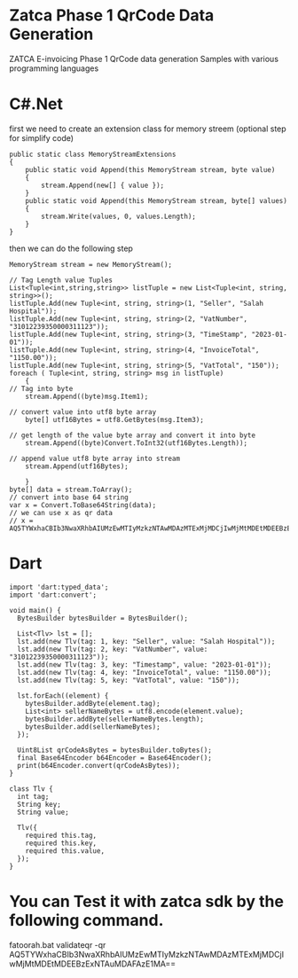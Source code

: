 # Zatca Phase 1 QrCode Data Generation
ZATCA E-invoicing Phase 1 QrCode data generation Samples with various programming languages 

# C#.Net

first we need to create an extension class for memory streem (optional step for simplify code)


    public static class MemoryStreamExtensions
    {
        public static void Append(this MemoryStream stream, byte value)
        {
            stream.Append(new[] { value });
        }
        public static void Append(this MemoryStream stream, byte[] values)
        {
            stream.Write(values, 0, values.Length);
        }
    }
    

then we can do the following step 


    MemoryStream stream = new MemoryStream();
	
    // Tag Length value Tuples
    List<Tuple<int,string,string>> listTuple = new List<Tuple<int, string, string>>();
    listTuple.Add(new Tuple<int, string, string>(1, "Seller", "Salah Hospital"));
    listTuple.Add(new Tuple<int, string, string>(2, "VatNumber", "31012239350000311123"));
    listTuple.Add(new Tuple<int, string, string>(3, "TimeStamp", "2023-01-01"));
    listTuple.Add(new Tuple<int, string, string>(4, "InvoiceTotal", "1150.00"));
    listTuple.Add(new Tuple<int, string, string>(5, "VatTotal", "150"));
    foreach ( Tuple<int, string, string> msg in listTuple)
        {
	// Tag into byte
        stream.Append((byte)msg.Item1);
	
	// convert value into utf8 byte array
        byte[] utf16Bytes = utf8.GetBytes(msg.Item3);
	
	// get length of the value byte array and convert it into byte
        stream.Append((byte)Convert.ToInt32(utf16Bytes.Length));
	
	// append value utf8 byte array into stream
        stream.Append(utf16Bytes);
	
        }
    byte[] data = stream.ToArray();  
    // convert into base 64 string
    var x = Convert.ToBase64String(data);
    // we can use x as qr data
    // x = AQ5TYWxhaCBIb3NwaXRhbAIUMzEwMTIyMzkzNTAwMDAzMTExMjMDCjIwMjMtMDEtMDEEBzExNTAuMDAFAzE1MA==
    

# Dart 


    import 'dart:typed_data';
    import 'dart:convert';
    
    void main() {
      BytesBuilder bytesBuilder = BytesBuilder();
    
      List<Tlv> lst = [];
      lst.add(new Tlv(tag: 1, key: "Seller", value: "Salah Hospital"));
      lst.add(new Tlv(tag: 2, key: "VatNumber", value: "31012239350000311123"));
      lst.add(new Tlv(tag: 3, key: "Timestamp", value: "2023-01-01"));
      lst.add(new Tlv(tag: 4, key: "InvoiceTotal", value: "1150.00"));
      lst.add(new Tlv(tag: 5, key: "VatTotal", value: "150"));
    
      lst.forEach((element) {
        bytesBuilder.addByte(element.tag);
        List<int> sellerNameBytes = utf8.encode(element.value);
        bytesBuilder.addByte(sellerNameBytes.length);
        bytesBuilder.add(sellerNameBytes);
      });
    
      Uint8List qrCodeAsBytes = bytesBuilder.toBytes();
      final Base64Encoder b64Encoder = Base64Encoder();
      print(b64Encoder.convert(qrCodeAsBytes));
    }
    
    class Tlv {
      int tag;
      String key;
      String value;
    
      Tlv({
        required this.tag,
        required this.key,
        required this.value,
      });
    }


	

	

# You can Test it with zatca sdk by the following command.

fatoorah.bat validateqr -qr AQ5TYWxhaCBIb3NwaXRhbAIUMzEwMTIyMzkzNTAwMDAzMTExMjMDCjIwMjMtMDEtMDEEBzExNTAuMDAFAzE1MA==


